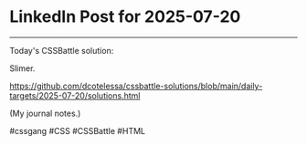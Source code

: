 # LinkedIn Post for 2025-07-20

---

Today's CSSBattle solution:

Slimer.

https://github.com/dcotelessa/cssbattle-solutions/blob/main/daily-targets/2025-07-20/solutions.html

(My journal notes.)

#cssgang #CSS #CSSBattle #HTML
